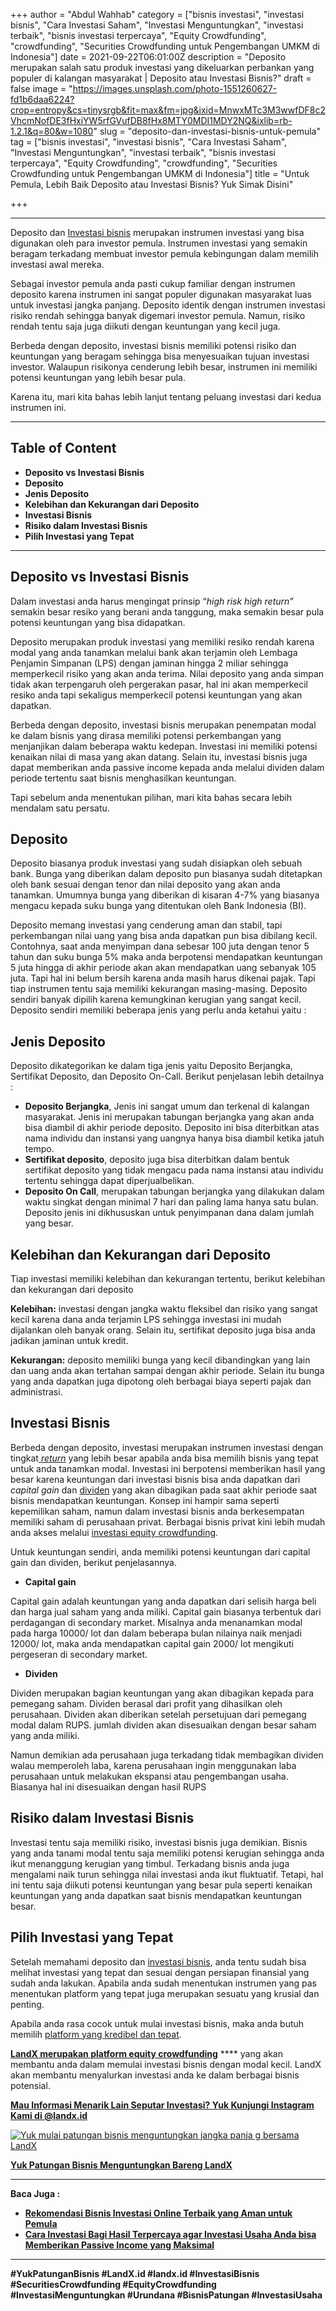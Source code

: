 +++
author = "Abdul Wahhab"
category = ["bisnis investasi", "investasi bisnis", "Cara Investasi Saham", "Investasi Menguntungkan", "investasi terbaik", "bisnis investasi terpercaya", "Equity Crowdfunding", "crowdfunding", "Securities Crowdfunding untuk Pengembangan UMKM di Indonesia"]
date = 2021-09-22T06:01:00Z
description = "Deposito merupakan salah satu produk investasi yang dikeluarkan perbankan yang populer di kalangan masyarakat | Deposito atau Investasi Bisnis?"
draft = false
image = "https://images.unsplash.com/photo-1551260627-fd1b6daa6224?crop=entropy&cs=tinysrgb&fit=max&fm=jpg&ixid=MnwxMTc3M3wwfDF8c2VhcmNofDE3fHxiYW5rfGVufDB8fHx8MTY0MDI1MDY2NQ&ixlib=rb-1.2.1&q=80&w=1080"
slug = "deposito-dan-investasi-bisnis-untuk-pemula"
tag = ["bisnis investasi", "investasi bisnis", "Cara Investasi Saham", "Investasi Menguntungkan", "investasi terbaik", "bisnis investasi terpercaya", "Equity Crowdfunding", "crowdfunding", "Securities Crowdfunding untuk Pengembangan UMKM di Indonesia"]
title = "Untuk Pemula, Lebih Baik Deposito atau Investasi Bisnis? Yuk Simak Disini"

+++


---

Deposito dan [Investasi bisnis](https://landx.id/) merupakan instrumen investasi yang bisa digunakan oleh para investor pemula. Instrumen investasi yang semakin beragam terkadang membuat investor pemula kebingungan dalam memilih investasi awal mereka.

Sebagai investor pemula anda pasti cukup familiar dengan instrumen deposito karena instrumen ini sangat populer digunakan masyarakat luas untuk investasi jangka panjang. Deposito identik dengan instrumen investasi risiko rendah sehingga banyak digemari investor pemula. Namun, risiko rendah tentu saja juga diikuti dengan keuntungan yang kecil juga.

Berbeda dengan deposito, investasi bisnis memiliki potensi risiko dan keuntungan yang beragam sehingga bisa menyesuaikan tujuan investasi investor. Walaupun risikonya cenderung lebih besar, instrumen ini memiliki potensi keuntungan yang lebih besar pula.

Karena itu, mari kita bahas lebih lanjut tentang peluang investasi dari kedua instrumen ini.

---

## **Table of Content**

* **Deposito vs Investasi Bisnis**
* **Deposito**
* **Jenis Deposito**
* **Kelebihan dan Kekurangan dari Deposito**
* **Investasi Bisnis**
* **Risiko dalam Investasi Bisnis**
* **Pilih Investasi yang Tepat**

---

## **Deposito vs Investasi Bisnis**

Dalam investasi anda harus mengingat prinsip “_high risk high return”_ semakin besar resiko yang berani anda tanggung, maka semakin besar pula potensi keuntungan yang bisa didapatkan.

Deposito merupakan produk investasi yang memiliki resiko rendah karena modal yang anda tanamkan melalui bank akan terjamin oleh Lembaga Penjamin Simpanan (LPS) dengan jaminan hingga 2 miliar sehingga memperkecil risiko yang akan anda terima. Nilai deposito yang anda simpan tidak akan terpengaruh oleh pergerakan pasar, hal ini akan memperkecil resiko anda tapi sekaligus memperkecil potensi keuntungan yang akan dapatkan.

Berbeda dengan deposito, investasi bisnis merupakan penempatan modal ke dalam bisnis yang dirasa memiliki potensi perkembangan yang menjanjikan dalam beberapa waktu kedepan. Investasi ini memiliki potensi kenaikan nilai di masa yang akan datang. Selain itu, investasi bisnis juga dapat memberikan anda passive income kepada anda melalui dividen dalam periode tertentu saat bisnis menghasilkan keuntungan.

Tapi sebelum anda menentukan pilihan, mari kita bahas secara lebih mendalam satu persatu.

## **Deposito**

Deposito biasanya produk investasi yang sudah disiapkan oleh sebuah bank. Bunga yang diberikan dalam deposito pun biasanya sudah ditetapkan oleh bank sesuai dengan tenor dan nilai deposito yang akan anda tanamkan. Umumnya bunga yang diberikan di kisaran 4-7% yang biasanya mengacu kepada suku bunga yang ditentukan oleh Bank Indonesia (BI).

Deposito memang investasi yang cenderung aman dan stabil, tapi perkembangan nilai uang yang bisa anda dapatkan pun bisa dibilang kecil. Contohnya, saat anda menyimpan dana sebesar 100 juta dengan tenor 5 tahun dan suku bunga 5% maka anda berpotensi mendapatkan keuntungan 5 juta hingga di akhir periode akan akan mendapatkan uang sebanyak 105 juta. Tapi hal ini belum bersih karena anda masih harus dikenai pajak. Tapi tiap instrumen tentu saja memiliki kekurangan masing-masing. Deposito sendiri banyak dipilih karena kemungkinan kerugian yang sangat kecil. Deposito sendiri memiliki beberapa jenis yang perlu anda ketahui yaitu :

## **Jenis Deposito**

Deposito dikategorikan ke dalam tiga jenis yaitu Deposito Berjangka, Sertifikat Deposito, dan Deposito On-Call. Berikut penjelasan lebih detailnya :

* **Deposito Berjangka**, Jenis ini sangat umum dan terkenal di kalangan masyarakat. Jenis ini merupakan tabungan berjangka yang akan anda bisa diambil di akhir periode deposito. Deposito ini bisa diterbitkan atas nama individu dan instansi yang uangnya hanya bisa diambil ketika jatuh tempo.
* **Sertifikat deposito**, deposito juga bisa diterbitkan dalam bentuk sertifikat deposito yang tidak mengacu pada nama instansi atau individu tertentu sehingga dapat diperjualbelikan.
* **Deposito On Call**, merupakan tabungan berjangka yang dilakukan dalam waktu singkat dengan minimal 7 hari dan paling lama hanya satu bulan. Deposito jenis ini dikhususkan untuk penyimpanan dana dalam jumlah yang besar.

## **Kelebihan dan Kekurangan dari Deposito**

Tiap investasi memiliki kelebihan dan kekurangan tertentu, berikut kelebihan dan kekurangan dari deposito

**Kelebihan:** investasi dengan jangka waktu fleksibel dan risiko yang sangat kecil karena dana anda terjamin LPS sehingga investasi ini mudah dijalankan oleh banyak orang. Selain itu, sertifikat deposito juga bisa anda jadikan jaminan untuk kredit.

**Kekurangan:** deposito memiliki bunga yang kecil dibandingkan yang lain dan uang anda akan tertahan sampai dengan akhir periode. Selain itu bunga yang anda dapatkan juga dipotong oleh berbagai biaya seperti pajak dan administrasi.

## **Investasi Bisnis**

Berbeda dengan deposito, investasi merupakan instrumen investasi dengan tingkat[ _return_](https://landx.id/) yang lebih besar apabila anda bisa memilih bisnis yang tepat untuk anda tanamkan modal. Investasi ini berpotensi memberikan hasil yang besar karena keuntungan dari investasi bisnis bisa anda dapatkan dari _capital gain_ dan [dividen](https://landx.id/) yang akan dibagikan pada saat akhir periode saat bisnis mendapatkan keuntungan. Konsep ini hampir sama seperti kepemilikan saham, namun dalam investasi bisnis anda berkesempatan memiliki saham di perusahaan privat. Berbagai bisnis privat kini lebih mudah anda akses melalui [investasi equity crowdfunding](https://landx.id/).

Untuk keuntungan sendiri, anda memiliki potensi keuntungan dari capital gain dan dividen, berikut penjelasannya.

* **Capital gain**

Capital gain adalah keuntungan yang anda dapatkan dari selisih harga beli dan harga jual saham yang anda miliki. Capital gain biasanya terbentuk dari perdagangan di secondary market. Misalnya anda menanamkan modal pada harga 10000/ lot dan dalam beberapa bulan nilainya naik menjadi 12000/ lot, maka anda mendapatkan capital gain 2000/ lot mengikuti pergeseran di secondary market.

* **Dividen**

Dividen merupakan bagian keuntungan yang akan dibagikan kepada para pemegang saham. Dividen berasal dari profit yang dihasilkan oleh perusahaan. Dividen akan diberikan setelah persetujuan dari pemegang modal dalam RUPS. jumlah dividen akan disesuaikan dengan besar saham yang anda miliki.

Namun demikian ada perusahaan juga terkadang tidak membagikan dividen walau memperoleh laba, karena perusahaan  ingin menggunakan laba perusahaan untuk melakukan ekspansi atau pengembangan usaha. Biasanya hal ini disesuaikan dengan hasil RUPS

## **Risiko dalam Investasi Bisnis**

Investasi tentu saja memiliki risiko, investasi bisnis juga demikian. Bisnis yang anda tanami modal tentu saja memiliki potensi kerugian sehingga anda ikut menanggung kerugian yang timbul. Terkadang bisnis anda juga mengalami naik turun sehingga nilai investasi anda ikut fluktuatif. Tetapi, hal ini tentu saja diikuti potensi keuntungan yang besar pula seperti kenaikan keuntungan yang anda dapatkan saat bisnis mendapatkan keuntungan besar.

## **Pilih Investasi yang Tepat**

Setelah memahami deposito dan [investasi bisnis](https://landx.id/), anda tentu sudah bisa melihat investasi yang tepat dan sesuai dengan persiapan finansial yang sudah anda lakukan. Apabila anda sudah menentukan instrumen yang pas menentukan platform yang tepat juga merupakan sesuatu yang krusial dan penting.

Apabila anda rasa cocok untuk mulai investasi bisnis, maka anda butuh memilih [platform yang kredibel dan tepat](https://landx.id/).

[**LandX merupakan platform equity crowdfunding**](https://landx.id/) **** yang akan membantu anda dalam memulai investasi bisnis dengan modal kecil. LandX akan membantu menyalurkan investasi anda ke dalam berbagai bisnis potensial.

**[Mau Informasi Menarik Lain Seputar Investasi? Yuk Kunjungi Instagram Kami di @landx.id](https://www.instagram.com/landx.id/?utm_medium=copy_link)**

[![Yuk mulai patungan bisnis menguntungkan jangka panja g bersama LandX](https://accountgram-production.sfo2.cdn.digitaloceanspaces.com/landx_ghost/2021/09/Equity-Crowdfunding-di-Indonesia-1--3.png)](https://landx.id/project/)

[**Yuk Patungan Bisnis Menguntungkan Bareng LandX**](https://landx.id/project/)

---

**Baca Juga :**

* [**Rekomendasi Bisnis Investasi Online Terbaik yang Aman untuk Pemula**](https://landx.id/blog/rekomendasi-bisnis-investasi-online-terbaik-yang-aman-untuk-pemula/)
* **[Cara  Investasi Bagi Hasil Terpercaya agar Investasi Usaha Anda bisa Memberikan Passive Income yang Maksimal](https://landx.id/blog/investasi-dengan-passive-income-untuk-masa-depan/)**

---

**#YukPatunganBisnis	#LandX.id    #landx.id    #InvestasiBisnis    #SecuritiesCrowdfunding    #EquityCrowdfunding    #InvestasiMenguntungkan    #Urundana    #BisnisPatungan    #InvestasiUsaha**

